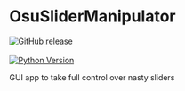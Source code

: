 # OsuSliderManipulator
[![GitHub release](https://img.shields.io/github/release/ZyMa-1/OsuSliderManipulator.svg?style=for-the-badge&logo=github)](https://github.com/ZyMa-1/OsuSliderManipulator/releases/latest) 
<br>
<br>
[![Python Version](https://img.shields.io/badge/Python-3.10-blue.svg)](https://www.python.org/downloads/release/python-310/)

GUI app to take full control over nasty sliders
